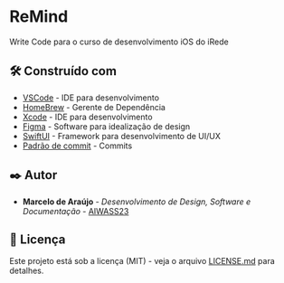 # ReMind

Write Code para o curso de desenvolvimento iOS do iRede

## 🛠️ Construído com

* [VSCode](https://code.visualstudio.com) - IDE para desenvolvimento
* [HomeBrew](https://brew.sh/index_pt-br) - Gerente de Dependência
* [Xcode](https://developer.apple.com/xcode/) - IDE para desenvolvimento
* [Figma](https://www.figma.com/) - Software para idealização de design
* [SwiftUI](https://developer.apple.com/documentation/swiftui) - Framework para desenvolvimento de UI/UX
* [Padrão de commit](https://github.com/iuricode/padroes-de-commits) - Commits

## ✒️ Autor

* **Marcelo de Araújo** - *Desenvolvimento de Design, Software e Documentação* - [AIWASS23](https://github.com/AIWASS23)

## 📄 Licença

Este projeto está sob a licença (MIT) - veja o arquivo [LICENSE.md](https://github.com/AIWASS23/remind/blob/main/LICENSE) para detalhes.